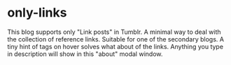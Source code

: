 only-links
==========

This blog supports only "Link posts" in Tumblr. A minimal way to deal with the collection of reference links. Suitable for one of the secondary blogs. A tiny hint of tags on hover solves what about of the links. Anything you type in description will show in this "about" modal window.
